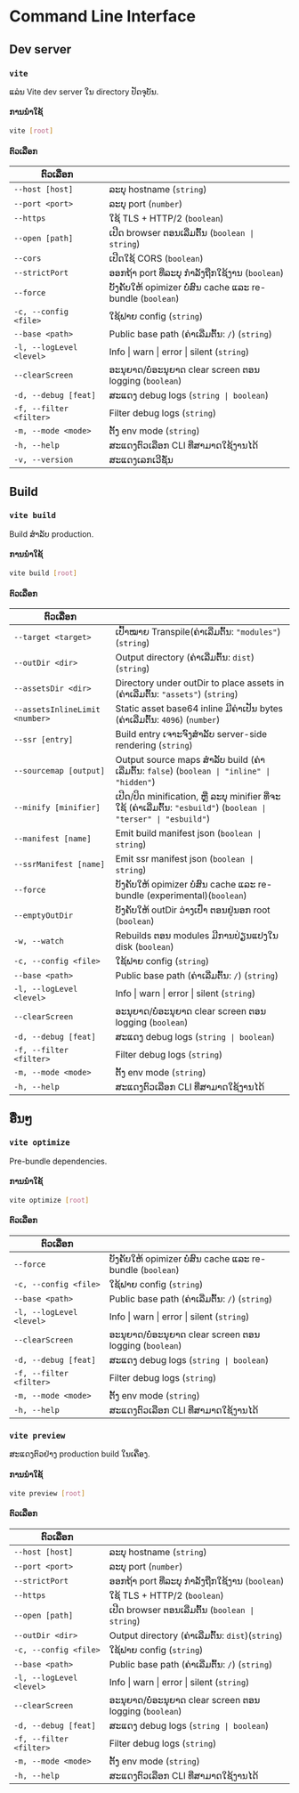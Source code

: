 # Command Line Interface

## Dev server

### `vite`

ແລ່ນ Vite dev server ໃນ directory ປັດຈຸບັນ.

#### ການນຳໃຊ້

```bash
vite [root]
```

#### ຕົວເລືອກ

| ຕົວເລືອກ                  |                                                                   |
| ------------------------ | ----------------------------------------------------------------- |
| `--host [host]`          | ລະບຸ hostname (`string`)                                       |
| `--port <port>`          | ລະບຸ port (`number`)                                           |
| `--https`                | ໃຊ້ TLS + HTTP/2 (`boolean`)                                      |
| `--open [path]`          | ເປີດ browser ຕອນເລີ່ມຕົ້ນ (`boolean \| string`)                     |
| `--cors`                 | ເປີດໃຊ້ CORS (`boolean`)                                           |
| `--strictPort`           | ອອກຖ້າ port ທີ່ລະບຸ ກຳລັງຖືກໃຊ້ງານ (`boolean`)              |
| `--force`                | ບັງຄັບໃຫ້ opimizer ບໍ່ສົນ cache ແລະ re-bundle (`boolean`) |
| `-c, --config <file>`    | ໃຊ້ຟາຍ config (`string`)                              |
| `--base <path>`          | Public base path (ຄ່າເລີ່ມຕົ້ນ: `/`) (`string`)                        |
| `-l, --logLevel <level>` | Info \| warn \| error \| silent (`string`)                        |
| `--clearScreen`          | ອະນຸຍາດ/ບໍ່ອະນຸຍາດ clear screen ຕອນ logging (`boolean`)               |
| `-d, --debug [feat]`     | ສະແດງ debug logs (`string \| boolean`)                             |
| `-f, --filter <filter>`  | Filter debug logs (`string`)                                      |
| `-m, --mode <mode>`      | ຕັ້ງ env mode (`string`)                                           |
| `-h, --help`             | ສະແດງຕົວເລືອກ CLI ທີ່ສາມາດໃຊ້ງານໄດ້                                     |
| `-v, --version`          | ສະແດງເລກເວີຊັ່ນ                                            |

## Build

### `vite build`

Build ສຳລັບ production.

#### ການນຳໃຊ້

```bash
vite build [root]
```

#### ຕົວເລືອກ

| ຕົວເລືອກ                        |                                                                                                                     |
| ------------------------------ | ------------------------------------------------------------------------------------------------------------------- |
| `--target <target>`            | ເປົ້າໝາຍ Transpile(ຄ່າເລີ່ມຕົ້ນ: `"modules"`) (`string`)                                                                  |
| `--outDir <dir>`               | Output directory (ຄ່າເລີ່ມຕົ້ນ: `dist`) (`string`)                                                                       |
| `--assetsDir <dir>`            | Directory under outDir to place assets in (ຄ່າເລີ່ມຕົ້ນ: `"assets"`) (`string`)                                          |
| `--assetsInlineLimit <number>` | Static asset base64 inline ມີຄ່າເປັນ bytes (ຄ່າເລີ່ມຕົ້ນ: `4096`) (`number`)                                          |
| `--ssr [entry]`                | Build entry ເຈາະຈົງສຳລັບ server-side rendering (`string`)                                                          |
| `--sourcemap [output]`         | Output source maps ສຳລັບ build (ຄ່າເລີ່ມຕົ້ນ: `false`) (`boolean \| "inline" \| "hidden"`)                                 |
| `--minify [minifier]`          | ເປີດ/ປິດ minification, ຫຼື ລະບຸ minifier ທີ່ຈະໃຊ້ (ຄ່າເລີ່ມຕົ້ນ: `"esbuild"`) (`boolean \| "terser" \| "esbuild"`) |
| `--manifest [name]`            | Emit build manifest json (`boolean \| string`)                                                                      |
| `--ssrManifest [name]`         | Emit ssr manifest json (`boolean \| string`)                                                                        |
| `--force`                      | ບັງຄັບໃຫ້ opimizer ບໍ່ສົນ cache ແລະ re-bundle (experimental)(`boolean`)                                     |
| `--emptyOutDir`                | ບັງຄັບໃຫ້ outDir ວ່າງເປົ່າ ຕອນຢູ່ນອກ root (`boolean`)                                                            |
| `-w, --watch`                  | Rebuilds ຕອນ modules ມີການປ່ຽນແປງໃນ disk (`boolean`)                                                              |
| `-c, --config <file>`          | ໃຊ້ຟາຍ config (`string`)                                                                                |
| `--base <path>`                | Public base path (ຄ່າເລີ່ມຕົ້ນ: `/`) (`string`)                                                                          |
| `-l, --logLevel <level>`       | Info \| warn \| error \| silent (`string`)                                                                          |
| `--clearScreen`                | ອະນຸຍາດ/ບໍ່ອະນຸຍາດ clear screen ຕອນ logging (`boolean`)                                                                 |
| `-d, --debug [feat]`           | ສະແດງ debug logs (`string \| boolean`)                                                                               |
| `-f, --filter <filter>`        | Filter debug logs (`string`)                                                                                        |
| `-m, --mode <mode>`            | ຕັ້ງ env mode (`string`)                                                                                             |
| `-h, --help`                   | ສະແດງຕົວເລືອກ CLI ທີ່ສາມາດໃຊ້ງານໄດ້                                                                                       |

## ອື່ນໆ

### `vite optimize`

Pre-bundle dependencies.

#### ການນຳໃຊ້

```bash
vite optimize [root]
```

#### ຕົວເລືອກ

| ຕົວເລືອກ                  |                                                                   |
| ------------------------ | ----------------------------------------------------------------- |
| `--force`                | ບັງຄັບໃຫ້ opimizer ບໍ່ສົນ cache ແລະ re-bundle (`boolean`) |
| `-c, --config <file>`    | ໃຊ້ຟາຍ config (`string`)                              |
| `--base <path>`          | Public base path (ຄ່າເລີ່ມຕົ້ນ: `/`) (`string`)                        |
| `-l, --logLevel <level>` | Info \| warn \| error \| silent (`string`)                        |
| `--clearScreen`          | ອະນຸຍາດ/ບໍ່ອະນຸຍາດ clear screen ຕອນ logging (`boolean`)               |
| `-d, --debug [feat]`     | ສະແດງ debug logs (`string \| boolean`)                             |
| `-f, --filter <filter>`  | Filter debug logs (`string`)                                      |
| `-m, --mode <mode>`      | ຕັ້ງ env mode (`string`)                                           |
| `-h, --help`             | ສະແດງຕົວເລືອກ CLI ທີ່ສາມາດໃຊ້ງານໄດ້                                     |

### `vite preview`

ສະແດງຕົວຢ່າງ production build ໃນເຄື່ອງ.

#### ການນຳໃຊ້

```bash
vite preview [root]
```

#### ຕົວເລືອກ

| ຕົວເລືອກ                  |                                                      |
| ------------------------ | ---------------------------------------------------- |
| `--host [host]`          | ລະບຸ hostname (`string`)                          |
| `--port <port>`          | ລະບຸ port (`number`)                              |
| `--strictPort`           | ອອກຖ້າ port ທີ່ລະບຸ ກຳລັງຖືກໃຊ້ງານ  (`boolean`) |
| `--https`                | ໃຊ້ TLS + HTTP/2 (`boolean`)                         |
| `--open [path]`          | ເປີດ browser ຕອນເລີ່ມຕົ້ນ (`boolean \| string`)        |
| `--outDir <dir>`         | Output directory (ຄ່າເລີ່ມຕົ້ນ: `dist`)(`string`)         |
| `-c, --config <file>`    | ໃຊ້ຟາຍ config (`string`)                 |
| `--base <path>`          | Public base path (ຄ່າເລີ່ມຕົ້ນ: `/`) (`string`)           |
| `-l, --logLevel <level>` | Info \| warn \| error \| silent (`string`)           |
| `--clearScreen`          | ອະນຸຍາດ/ບໍ່ອະນຸຍາດ clear screen ຕອນ logging (`boolean`)  |
| `-d, --debug [feat]`     | ສະແດງ debug logs (`string \| boolean`)                |
| `-f, --filter <filter>`  | Filter debug logs (`string`)                         |
| `-m, --mode <mode>`      | ຕັ້ງ env mode (`string`)                              |
| `-h, --help`             | ສະແດງຕົວເລືອກ CLI ທີ່ສາມາດໃຊ້ງານໄດ້                        |
